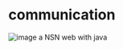 # communication
![image](https://github.com/zhangxiaoxu132113/mw-project/blob/master/github/image02.png)
a NSN web with java
